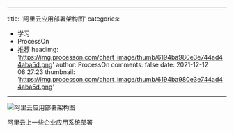 
---
title: '阿里云应用部署架构图'
categories: 
 - 学习
 - ProcessOn
 - 推荐
headimg: 'https://img.processon.com/chart_image/thumb/6194ba980e3e744ad44aba5d.png'
author: ProcessOn
comments: false
date: 2021-12-12 08:27:23
thumbnail: 'https://img.processon.com/chart_image/thumb/6194ba980e3e744ad44aba5d.png'
---

<div>   
<img class="thumb" alt="阿里云应用部署架构图" src="https://img.processon.com/chart_image/thumb/6194ba980e3e744ad44aba5d.png" referrerpolicy="no-referrer">
<p>阿里云上一些企业应用系统部署</p>  
</div>
            